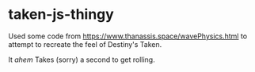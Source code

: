 # taken-js-thingy
Used some code from https://www.thanassis.space/wavePhysics.html to attempt to recreate the feel of Destiny's Taken.

It *ahem* Takes (sorry) a second to get rolling.

